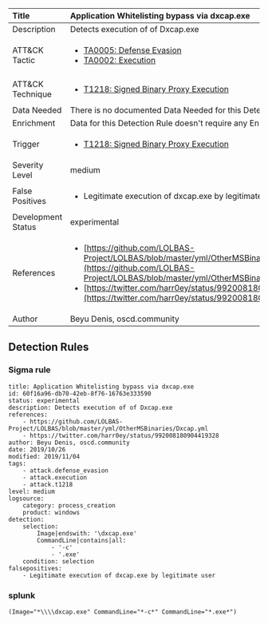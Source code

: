 | Title                | Application Whitelisting bypass via dxcap.exe                                                                                                                                                 |
|:---------------------|:------------------------------------------------------------------------------------------------------------------------------------------------------------|
| Description          | Detects execution of of Dxcap.exe                                                                                                                                           |
| ATT&amp;CK Tactic    |  <ul><li>[TA0005: Defense Evasion](https://attack.mitre.org/tactics/TA0005)</li><li>[TA0002: Execution](https://attack.mitre.org/tactics/TA0002)</li></ul>  |
| ATT&amp;CK Technique | <ul><li>[T1218: Signed Binary Proxy Execution](https://attack.mitre.org/techniques/T1218)</li></ul>  |
| Data Needed          |  There is no documented Data Needed for this Detection Rule yet  |
| Enrichment           |  Data for this Detection Rule doesn't require any Enrichments.  |
| Trigger              | <ul><li>[T1218: Signed Binary Proxy Execution](../Triggers/T1218.md)</li></ul>  |
| Severity Level       | medium |
| False Positives      | <ul><li>Legitimate execution of dxcap.exe by legitimate user</li></ul>  |
| Development Status   | experimental |
| References           | <ul><li>[https://github.com/LOLBAS-Project/LOLBAS/blob/master/yml/OtherMSBinaries/Dxcap.yml](https://github.com/LOLBAS-Project/LOLBAS/blob/master/yml/OtherMSBinaries/Dxcap.yml)</li><li>[https://twitter.com/harr0ey/status/992008180904419328](https://twitter.com/harr0ey/status/992008180904419328)</li></ul>  |
| Author               | Beyu Denis, oscd.community |


## Detection Rules

### Sigma rule

```
title: Application Whitelisting bypass via dxcap.exe
id: 60f16a96-db70-42eb-8f76-16763e333590
status: experimental
description: Detects execution of of Dxcap.exe
references:
    - https://github.com/LOLBAS-Project/LOLBAS/blob/master/yml/OtherMSBinaries/Dxcap.yml
    - https://twitter.com/harr0ey/status/992008180904419328
author: Beyu Denis, oscd.community
date: 2019/10/26
modified: 2019/11/04
tags:
    - attack.defense_evasion
    - attack.execution
    - attack.t1218
level: medium
logsource:
    category: process_creation
    product: windows
detection:
    selection:
        Image|endswith: '\dxcap.exe'
        CommandLine|contains|all:
            - '-c'
            - '.exe'
    condition: selection
falsepositives:
    - Legitimate execution of dxcap.exe by legitimate user

```





### splunk
    
```
(Image="*\\\\dxcap.exe" CommandLine="*-c*" CommandLine="*.exe*")
```



